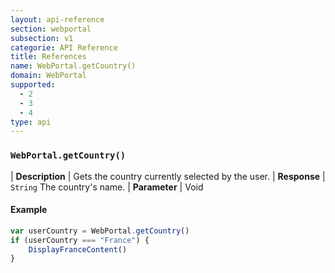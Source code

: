 ```yaml
---
layout: api-reference
section: webportal
subsection: v1
categorie: API Reference
title: References
name: WebPortal.getCountry()
domain: WebPortal
supported:
  - 2
  - 3
  - 4
type: api
---
```


### `WebPortal.getCountry()`

| **Description** | Gets the country currently selected by the user.
| **Response** | `String`  The country's name.
| **Parameter**   | Void 

#### Example

```javascript
var userCountry = WebPortal.getCountry()
if (userCountry === "France") {
	DisplayFranceContent()
}
```
